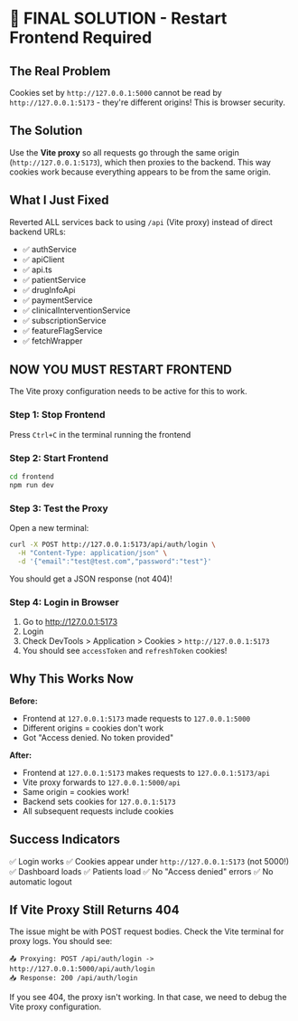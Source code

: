# 🎯 FINAL SOLUTION - Restart Frontend Required

## The Real Problem
Cookies set by `http://127.0.0.1:5000` cannot be read by `http://127.0.0.1:5173` - they're different origins! This is browser security.

## The Solution
Use the **Vite proxy** so all requests go through the same origin (`http://127.0.0.1:5173`), which then proxies to the backend. This way cookies work because everything appears to be from the same origin.

## What I Just Fixed
Reverted ALL services back to using `/api` (Vite proxy) instead of direct backend URLs:
- ✅ authService
- ✅ apiClient  
- ✅ api.ts
- ✅ patientService
- ✅ drugInfoApi
- ✅ paymentService
- ✅ clinicalInterventionService
- ✅ subscriptionService
- ✅ featureFlagService
- ✅ fetchWrapper

## NOW YOU MUST RESTART FRONTEND

The Vite proxy configuration needs to be active for this to work.

### Step 1: Stop Frontend
Press `Ctrl+C` in the terminal running the frontend

### Step 2: Start Frontend
```bash
cd frontend
npm run dev
```

### Step 3: Test the Proxy
Open a new terminal:
```bash
curl -X POST http://127.0.0.1:5173/api/auth/login \
  -H "Content-Type: application/json" \
  -d '{"email":"test@test.com","password":"test"}'
```

You should get a JSON response (not 404)!

### Step 4: Login in Browser
1. Go to http://127.0.0.1:5173
2. Login
3. Check DevTools > Application > Cookies > `http://127.0.0.1:5173`
4. You should see `accessToken` and `refreshToken` cookies!

## Why This Works Now

**Before:**
- Frontend at `127.0.0.1:5173` made requests to `127.0.0.1:5000`
- Different origins = cookies don't work
- Got "Access denied. No token provided"

**After:**
- Frontend at `127.0.0.1:5173` makes requests to `127.0.0.1:5173/api`
- Vite proxy forwards to `127.0.0.1:5000/api`
- Same origin = cookies work!
- Backend sets cookies for `127.0.0.1:5173`
- All subsequent requests include cookies

## Success Indicators
✅ Login works
✅ Cookies appear under `http://127.0.0.1:5173` (not 5000!)
✅ Dashboard loads
✅ Patients load
✅ No "Access denied" errors
✅ No automatic logout

## If Vite Proxy Still Returns 404

The issue might be with POST request bodies. Check the Vite terminal for proxy logs. You should see:
```
📤 Proxying: POST /api/auth/login -> http://127.0.0.1:5000/api/auth/login
📥 Response: 200 /api/auth/login
```

If you see 404, the proxy isn't working. In that case, we need to debug the Vite proxy configuration.
